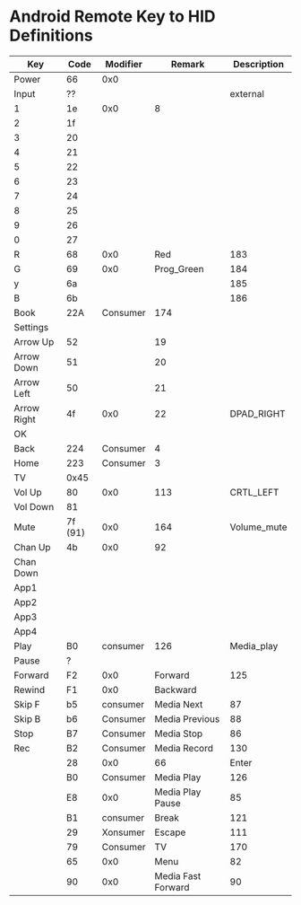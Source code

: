 # Android Remote Key to HID Definitions

| Key | Code | Modifier | Remark | Description |
| --- | --- | --- | --- | --- |
| Power|66|0x0 |  | |
|Input | ?? |  |  |external |
|1 |1e|0x0|8| |
|2 |1f |  |  | |
|3 |20|  |  | |
|4 |21|  |  | |
|5 |22|  |  | |
|6 |23|  |  | |
|7 |24|  |  | |
|8 |25|  |  | |
|9 |26|  |  | |
|0 |27|  |  | |
|R |68|0x0  |Red  |183 |
|G |69  |0x0  |Prog_Green  |184 |
|y |6a |  |  |185 |
|B |6b  |  |  |186 |
|Book |22A|Consumer|174| |
|Settings |  |  |  | |
|Arrow Up |52|  |19 | |
|Arrow Down |51|  |20| |
|Arrow Left |50|  |21| |
|Arrow Right |4f|0x0|22|DPAD_RIGHT|
|OK |  |  |  | |
|Back |224|Consumer|4| |
|Home |223|Consumer|3  | |
|TV | 0x45 |  |  | |
|Vol Up |80  |0x0  |113  |CRTL_LEFT |
|Vol Down |81  |  |  | |
|Mute |7f (91) |0x0  |164  |Volume_mute |
|Chan Up |4b|0x0|92| |
|Chan Down |  |  |  | |
|App1 |  |  |  | |
|App2 |  |  |  | |
|App3 |  |  |  | |
|App4 |  |  |  | |
|Play |B0 |consumer  |126|Media_play |
|Pause |?  |  |  | |
|Forward |F2|0x0  |Forward|125 |
|Rewind |F1  |0x0  |Backward  | |
|Skip F | b5 |consumer  |Media Next  |87 |
|Skip B |b6  |Consumer  |Media Previous  |88 |
|Stop|B7  |Consumer  |Media Stop  |86 |
|Rec |B2  |Consumer  |Media Record|130|
| | 28 |0x0|66|Enter|
| |B0 | Consumer |Media Play  |126 |
| |E8  |0x0|Media Play Pause|85 |
| |B1 |consumer |Break |121 |
| |29  |Xonsumer  |Escape|111 |
| |79  |Consumer  |TV  |170 |
| |65  |0x0  |Menu  |82 |
| |90  |0x0  |Media Fast Forward  |90 |
